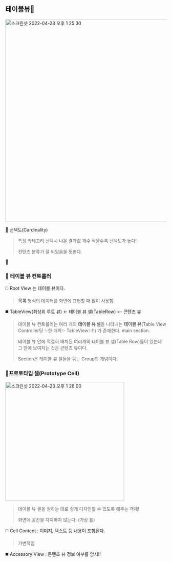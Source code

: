 ## 테이블뷰👋

<img width="632" alt="스크린샷 2022-04-23 오후 1 25 30" src="https://user-images.githubusercontent.com/96910404/164877826-e3aa946a-6a30-441a-977a-2c0145824650.png">

🌱 선택도(Cardinality)
> 특정 카테고리 선택시 나온 결과값 개수 적을수록 선택도가 높다!
> 
> 컨텐츠 분류가 잘 되있음을 뜻한다.

🌱

### 🔭 테이블 뷰 컨트롤러

:white_medium_square: Root View 는 테이블 뷰이다.
> **목록** 형식의 데이터를 화면에 표현할 때 많이 사용함  

:black_medium_square: TableView(최상위 루트 뷰) <- 테이블 뷰 셀(TableRow) <- 콘텐츠 뷰 

> 테이블 뷰 컨트롤러는 여러 개의 **테이블 뷰 셀**을 나타내는 **테이블 뷰**(Table View Controller당 ✨한 개의✨ TableView✨!!) 가 존재한다. main section.
>
> 테이블 뷰 안에 적절히 배치된 여러개의 테이블 뷰 셀(Table Row)들이 있는데 그 안에 보여지는 것은 콘텐츠 뷰이다.
> 
> Section은 테이블 뷰 셀들을 묶는 Group의 개념이다.

### 🔭프로토타입 셀(Prototype Cell)

<img width="371" alt="스크린샷 2022-04-23 오후 1 26 00" src="https://user-images.githubusercontent.com/96910404/164877855-f3b84f8d-c31a-453f-954b-e8fbc207a0d5.png">

> 테이블 뷰 셀을 원하는 대로 쉽게 디자인할 수 있도록 해주는 객체!
> 
> 화면에 공간을 차지하지 않는다. (가상 틀)

:white_medium_square: Cell Content : 이미지, 텍스트 등 내용이 포함된다.
> 가변적임

:black_medium_square: Accessory View : 콘텐츠 뷰 정보 여부를 암시!!
